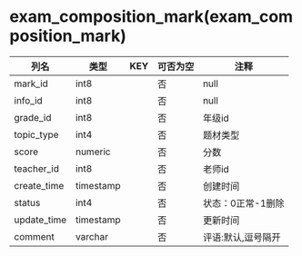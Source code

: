 # exam_composition_mark(exam_composition_mark)
| 列名   | 类型   | KEY  | 可否为空 | 注释   |
| ---- | ---- | ---- | ---- | ---- |
|mark_id|int8||否|null|
|info_id|int8||否|null|
|grade_id|int8||否|年级id|
|topic_type|int4||否|题材类型|
|score|numeric||否|分数|
|teacher_id|int8||否|老师id|
|create_time|timestamp||否|创建时间|
|status|int4||否|状态：0正常-1删除|
|update_time|timestamp||否|更新时间|
|comment|varchar||否|评语:默认,逗号隔开|
